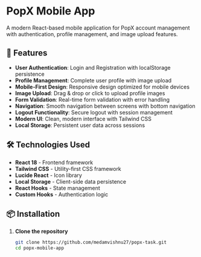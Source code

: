 # PopX Mobile App

A modern React-based mobile application for PopX account management with authentication, profile management, and image upload features.

## 🚀 Features

- **User Authentication**: Login and Registration with localStorage persistence
- **Profile Management**: Complete user profile with image upload
- **Mobile-First Design**: Responsive design optimized for mobile devices
- **Image Upload**: Drag & drop or click to upload profile images
- **Form Validation**: Real-time form validation with error handling
- **Navigation**: Smooth navigation between screens with bottom navigation
- **Logout Functionality**: Secure logout with session management
- **Modern UI**: Clean, modern interface with Tailwind CSS
- **Local Storage**: Persistent user data across sessions

## 🛠 Technologies Used

- **React 18** - Frontend framework
- **Tailwind CSS** - Utility-first CSS framework
- **Lucide React** - Icon library
- **Local Storage** - Client-side data persistence
- **React Hooks** - State management
- **Custom Hooks** - Authentication logic

## 📦 Installation

1. **Clone the repository**
   ```bash
   git clone https://github.com/medamvishnu27/popx-task.git
   cd popx-mobile-app
